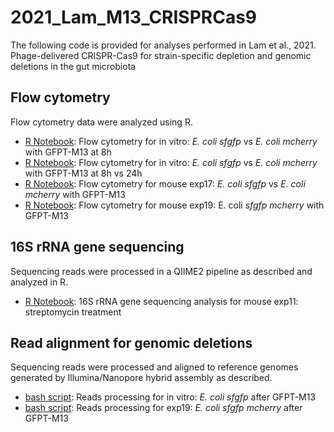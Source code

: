 # 2021_Lam_M13_CRISPRCas9

The following code is provided for analyses performed in Lam et al., 2021. Phage-delivered CRISPR-Cas9 for strain-specific depletion and
genomic deletions in the gut microbiota

## Flow cytometry

Flow cytometry data were analyzed using R.

- [R Notebook](https://htmlpreview.github.io/?): Flow cytometry for in vitro: *E. coli sfgfp* vs *E. coli mcherry* with GFPT-M13 at 8h
- [R Notebook](https://htmlpreview.github.io/?): Flow cytometry for in vitro: *E. coli sfgfp* vs *E. coli mcherry* with GFPT-M13 at 8h vs 24h
- [R Notebook](https://htmlpreview.github.io/?): Flow cytometry for mouse exp17: *E. coli sfgfp* vs *E. coli mcherry* with GFPT-M13
- [R Notebook](https://htmlpreview.github.io/?): Flow cytometry for mouse exp19: E. coli *sfgfp mcherry* with GFPT-M13


## 16S rRNA gene sequencing

Sequencing reads were processed in a QIIME2 pipeline as described and analyzed in R.

- [R Notebook](https://htmlpreview.github.io/?): 16S rRNA gene sequencing analysis for mouse exp11: streptomycin treatment


## Read alignment for genomic deletions

Sequencing reads were processed and aligned to reference genomes generated by Illumina/Nanopore hybrid assembly as described.

- [bash script](https://htmlpreview.github.io/?): Reads processing for in vitro: *E. coli sfgfp* after GFPT-M13 
- [bash script](https://htmlpreview.github.io/?): Reads processing for exp19: *E. coli sfgfp mcherry* after GFPT-M13 

